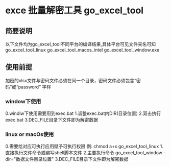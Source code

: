 # exce 批量解密工具 go_excel_tool

## 简要说明
以下文件均为go_excel_tool不同平台的编译结果,具体平台可见文件夹名可知
go_excel_tool_linux
go_excel_tool_macos_intel
go_excel_tool_window.exe

## 使用前提
加密的xlsx文件与密码文件必须在同一个目录，密码文件必须包含“密码”或“password” 字样

### window下使用
0.windiw下使用需要用到exec.bat
1.调整exec.bat内DIR(目录位置)
2.双击执行exec.bat
3.DEC_FILE目录下文件即为解密数据

### linux or macOs使用
0.需要给对应可执行应用赋予可执行权限 例: chmod a+x go_excel_tool_linux
1.直接执行文件命令或编写shell脚本文件
2.主要执行命令 go_excel_tool_window -dir="数据文件目录位置"
3.DEC_FILE目录下文件即为解密数据
